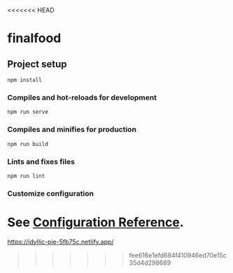 <<<<<<< HEAD
# finalfood

## Project setup
```
npm install
```

### Compiles and hot-reloads for development
```
npm run serve
```

### Compiles and minifies for production
```
npm run build
```

### Lints and fixes files
```
npm run lint
```

### Customize configuration
See [Configuration Reference](https://cli.vuejs.org/config/).
=======
https://idyllic-pie-5fb75c.netlify.app/
>>>>>>> fee616e1efd684f410946ed70e15c35d4d298689
